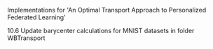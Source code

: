 Implementations for 'An Optimal Transport Approach to Personalized Federated Learning'



10.6 Update barycenter calculations for MNIST datasets in folder WBTransport
